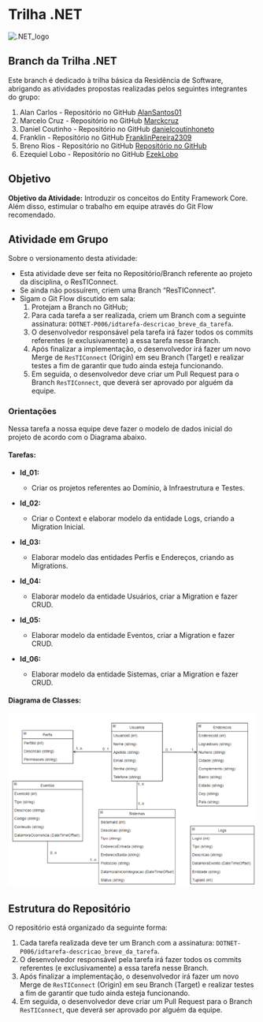# Trilha .NET

![.NET_logo](https://upload.wikimedia.org/wikipedia/commons/thumb/7/7d/Microsoft_.NET_logo.svg/100px-Microsoft_.NET_logo.svg.png)

## Branch da Trilha .NET

Este branch é dedicado à trilha básica da Residência de Software, abrigando as atividades propostas realizadas pelos seguintes integrantes do grupo:

1. Alan Carlos - Repositório no GitHub [AlanSantos01](https://github.com/AlanSantos01)
2. Marcelo Cruz - Repositório no GitHub [Marckcruz](https://github.com/Marckcruz)
3. Daniel Coutinho - Repositório no GitHub [danielcoutinhoneto](https://github.com/danielcoutinhoneto)
4. Franklin - Repositório no GitHub [FranklinPereira2309](https://github.com/FranklinPereira2309)
5. Breno Rios - Repositório no GitHub [Repositório no GitHub](#)
6. Ezequiel Lobo - Repositório no GitHub [EzekLobo](https://github.com/EzekLobo)

## Objetivo

**Objetivo da Atividade:**
Introduzir os conceitos do Entity Framework Core. Além disso, estimular o trabalho em equipe através do Git Flow recomendado.

## Atividade em Grupo

Sobre o versionamento desta atividade:
- Esta atividade deve ser feita no Repositório/Branch referente ao projeto da disciplina, o ResTIConnect.
- Se ainda não possuírem, criem uma Branch “ResTIConnect”.
- Sigam o Git Flow discutido em sala:
  1. Protejam a Branch no GitHub;
  2. Para cada tarefa a ser realizada, criem um Branch com a seguinte assinatura: `DOTNET-P006/idtarefa-descricao_breve_da_tarefa`.
  3. O desenvolvedor responsável pela tarefa irá fazer todos os commits referentes (e exclusivamente) a essa tarefa nesse Branch.
  4. Após finalizar a implementação, o desenvolvedor irá fazer um novo Merge de `ResTIConnect` (Origin) em seu Branch (Target) e realizar testes a fim de garantir que tudo ainda esteja funcionando.
  5. Em seguida, o desenvolvedor deve criar um Pull Request para o Branch `ResTIConnect`, que deverá ser aprovado por alguém da equipe.

### Orientações

Nessa tarefa a nossa equipe deve fazer o modelo de dados inicial do projeto de acordo com o Diagrama abaixo.

#### Tarefas:

- **Id_01:**
  - Criar os projetos referentes ao Domínio, à Infraestrutura e Testes.

- **Id_02:**
  - Criar o Context e elaborar modelo da entidade Logs, criando a Migration Inicial.

- **Id_03:**
  - Elaborar modelo das entidades Perfis e Endereços, criando as Migrations.

- **Id_04:**
  - Elaborar modelo da entidade Usuários, criar a Migration e fazer CRUD.

- **Id_05:**
  - Elaborar modelo da entidade Eventos, criar a Migration e fazer CRUD.

- **Id_06:**
  - Elaborar modelo da entidade Sistemas, criar a Migration e fazer CRUD.

#### Diagrama de Classes:

![Imagem do Diagrama de Classes](https://github.com/AlanSantos01/Trilha_dotnet/blob/ResTIConnect/DataBase/Diagrama%20de%20Classes.png)

## Estrutura do Repositório

O repositório está organizado da seguinte forma:

1. Cada tarefa realizada deve ter um Branch com a assinatura: `DOTNET-P006/idtarefa-descricao_breve_da_tarefa`.
2. O desenvolvedor responsável pela tarefa irá fazer todos os commits referentes (e exclusivamente) a essa tarefa nesse Branch.
3. Após finalizar a implementação, o desenvolvedor irá fazer um novo Merge de `ResTIConnect` (Origin) em seu Branch (Target) e realizar testes a fim de garantir que tudo ainda esteja funcionando.
4. Em seguida, o desenvolvedor deve criar um Pull Request para o Branch `ResTIConnect`, que deverá ser aprovado por alguém da equipe.
